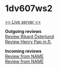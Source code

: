 # 1dv607ws2

[>> Live server <<](http://1dv607.baclu.cl/)

**Outgoing reviews**  
[Review Rikard Österlund](./reviewRikardOsterlund.pdf)  
[Review Henry Pap m.fl.](./reviewHenryPapMfl.pdf)

**Incoming reviews**  
[Review from NAME](url)  
[Review from NAME](url)
